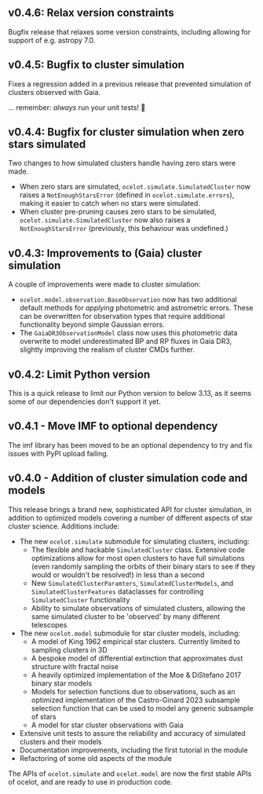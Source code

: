 ## v0.4.6: Relax version constraints

Bugfix release that relaxes some version constraints, including allowing for support of e.g. astropy 7.0.


## v0.4.5: Bugfix to cluster simulation

Fixes a regression added in a previous release that prevented simulation of clusters observed with Gaia. 

... remember: _always_ run your unit tests! 🥴


## v0.4.4: Bugfix for cluster simulation when zero stars simulated

Two changes to how simulated clusters handle having zero stars were made.

- When zero stars are simulated, `ocelot.simulate.SimulatedCluster` now raises a `NotEnoughStarsError` (defined in `ocelot.simulate.errors`), making it easier to catch when no stars were simulated.
- When cluster pre-pruning causes zero stars to be simulated, `ocelot.simulate.SimulatedCluster` now also raises a `NotEnoughStarsError` (previously, this behaviour was undefined.)


## v0.4.3: Improvements to (Gaia) cluster simulation

A couple of improvements were made to cluster simulation:

- `ocelot.model.observation.BaseObservation` now has two additional default methods for _applying_ photometric and astrometric errors. These can be overwritten for observation types that require additional functionality beyond simple Gaussian errors.
- The `GaiaDR3ObservationModel` class now uses this photometric data overwrite to model underestimated BP and RP fluxes in Gaia DR3, slightly improving the realism of cluster CMDs further.


## v0.4.2: Limit Python version 

This is a quick release to limit our Python version to below 3.13, as it seems some of our dependencies don't support it yet.


## v0.4.1 - Move IMF to optional dependency

The imf library has been moved to be an optional dependency to try and fix issues with PyPI upload failing.


## v0.4.0 - Addition of cluster simulation code and models

This release brings a brand new, sophisticated API for cluster simulation, in addition to optimized models covering a number of different aspects of star cluster science. Additions include:

- The new `ocelot.simulate` submodule for simulating clusters, including:
    - The flexible and hackable `SimulatedCluster` class. Extensive code optimizations allow for most open clusters to have full simulations (even randomly sampling the orbits of their binary stars to see if they would or wouldn't be resolved!) in less than a second
    - New `SimulatedClusterParamters`, `SimulatedClusterModels`, and `SimulatedClusterFeatures` dataclasses for controlling `SimulatedCluster` functionality
    - Ability to simulate observations of simulated clusters, allowing the same simulated cluster to be 'observed' by many different telescopes
- The new `ocelot.model` submodule for star cluster models, including:
    - A model of King 1962 empirical star clusters. Currently limited to sampling clusters in 3D
    - A bespoke model of differential extinction that approximates dust structure with fractal noise
    - A heavily optimized implementation of the Moe & DiStefano 2017 binary star models
    - Models for selection functions due to observations, such as an optimized implementation of the Castro-Ginard 2023 subsample selection function that can be used to model any generic subsample of stars
    - A model for star cluster observations with Gaia
- Extensive unit tests to assure the reliability and accuracy of simulated clusters and their models
- Documentation improvements, including the first tutorial in the module
- Refactoring of some old aspects of the module

The APIs of `ocelot.simulate` and `ocelot.model` are now the first stable APIs of ocelot, and are ready to use in production code.
